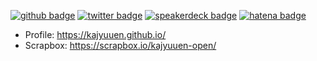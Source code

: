 [![github badge](https://img.shields.io/badge/github-kajyuuen-181717?style=flat&logo=github)](https://github.com/kajyuuen)
[![twitter badge](https://img.shields.io/badge/twitter-kajyuuen-1da1f2?style=flat&logo=twitter)](https://twitter.com/kajyuuen)
[![speakerdeck badge](https://img.shields.io/badge/speakerdeck-kajyuuen-009287?style=flat&logo=speaker-deck)](https://speakerdeck.com/kajyuuen)
[![hatena badge](https://img.shields.io/badge/blog-kajyuuen-00A4DE?style=flat&logo=hatena-bookmark)](https://github.com/kajyuuen)

<!-- https://simpleicons.org/ -->

<!-- ### Koga Kobayashi, @kajyuuen -->

- Profile: https://kajyuuen.github.io/
- Scrapbox: https://scrapbox.io/kajyuuen-open/
